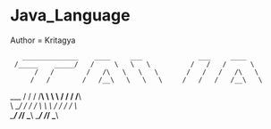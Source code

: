 # Java_Language
Author = Kritagya




       ______________    ____     ___              ___     ____
     /_____    _____/   /     \   \   \          /   /   /      \
          /   /        /   /\   \   \   \       /   /   /   /\   \
         /   /        /   /__\   \   \   \     /   /   /   /__\   \
___     /   /        /   /____\   \   \   \   /   /   /   /____\   \
\   \__/   /        /   /      \   \   \   \/   /   /   /       \   \
 \_______/         /___/        \___\   \______/   /___/         \___\
